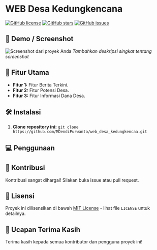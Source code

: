 # WEB Desa Kedungkencana

[![GitHub license](https://img.shields.io/github/license/MDendiPurwanto/web_desa_kedungkencaa)](https://github.com/MDendiPurwanto/web_desa_kedungkencaablob/master/LICENSE)
[![GitHub stars](https://img.shields.io/github/stars/MDendiPurwanto/web_desa_kedungkencaa)](https://github.com/MDendiPurwanto/web_desa_kedungkencaa/stargazers)
[![GitHub issues](https://img.shields.io/github/issues/MDendiPurwanto/web_desa_kedungkencaa)](https://github.com/MDendiPurwanto/web_desa_kedungkencaa/issues)

## 📸 Demo / Screenshot

![Screenshot dari proyek Anda](https://github.com/MDendiPurwanto/web_desa_kedungkencana/blob/main/Macbook-Air-127.0.0.1.png)
*Tambahkan deskripsi singkat tentang screenshot*

## 🚀 Fitur Utama

- **Fitur 1:** Fitur Berita Terkini.
- **Fitur 2:** Fitur Potensi Desa.
- **Fitur 3:** Fitur Informasi Dana Desa.

## 🛠️ Instalasi

1. **Clone repository ini:** `git clone https://github.com/MDendiPurwanto/web_desa_kedungkencaa.git`


## 💻 Penggunaan


## 🤝 Kontribusi

Kontribusi sangat dihargai! Silakan buka issue atau pull request.

## 📝 Lisensi

Proyek ini dilisensikan di bawah [MIT License](https://opensource.org/licenses/MIT) - lihat file `LICENSE` untuk detailnya.


## 🙏 Ucapan Terima Kasih

Terima kasih kepada semua kontributor dan pengguna proyek ini!
